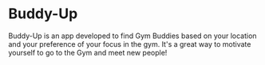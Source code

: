 # Buddy-Up
Buddy-Up is an app developed to find Gym Buddies based on your location and your preference of your focus in the gym. It's a great way to motivate yourself to go to the Gym and meet new people!
